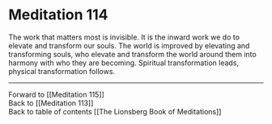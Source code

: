 # Meditation 114

The work that matters most is invisible. It is the inward work we do to elevate and transform our souls. The world is improved by elevating and transforming souls, who elevate and transform the world around them into harmony with who they are becoming. Spiritual transformation leads, physical transformation follows. 

___

Forward to [[Meditation 115]]  
Back to [[Meditation 113]]  
Back to table of contents [[The Lionsberg Book of Meditations]]  